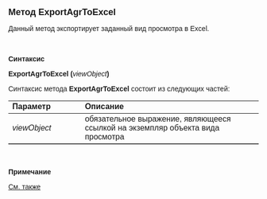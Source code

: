 <html>
<head>
<title>ExportAgrToExcel</title>
</head>

<body>

<p><strong><font face="Arial" size="4">Метод ExportAgrToExcel</font></strong></p>

<p><font face="Arial">Данный метод экспортирует заданный вид просмотра в Excel.</font></p>

<p>&nbsp;</p>

<p class="label"><font face="Arial"><b>Синтаксис</b></font></p>

<p><font face="Arial"><strong>ExportAgrToExcel (</strong><em>viewObject</em><strong>)</strong></font></p>

<p><font face="Arial">Синтаксис метода <strong>ExportAgrToExcel</strong>
состоит из следующих частей:</font></p>

<table border="1" cellPadding="5" cols="2" frame="below" rules="rows">
<TBODY>
  <tr vAlign="top">
    <td class="label" width="29%"><font face="Arial"><b>Параметр</b></font></td>
    <td class="label" width="71%"><font face="Arial"><strong>Описание</strong></font></td>
  </tr>
  <tr>
    <td class="label" width="29%"><font face="Arial"><em>viewObject</em></font></td>
    <td class="label" width="71%"><font face="Arial">обязательное выражение, являющееся 
        ссылкой на экземпляр объекта вида просмотра</font></td>
  </tr>
  </table>

<p class="label">&nbsp;</p>
    <p>
        <font face="Arial"><b>Примечание</b></font></p>
    <p>
        <font face="Arial"><a href="../../functions.html">См. также</a></font></p>

<p class="label">&nbsp;<font face="Arial"><br>
</font></p>
</body>
</html>
